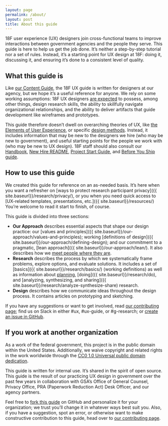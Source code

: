 ```yaml
---
layout: page
permalink: /about/
layout: post
title: About this guide
---
```


18F user experience (UX) designers join cross-functional teams to improve interactions between government agencies and the people they serve. This guide is here to help us get the job done. It’s neither a step-by-step tutorial nor a set of rules. Instead, it’s a starting point for UX design at 18F: doing it, discussing it, and ensuring it’s done to a consistent level of quality.


## What this guide is

Like [our Content Guide](https://content-guide.18f.gov/how-to-use-this-guide/), the 18F UX guide is written for designers at our agency, but we hope it’s a useful reference for anyone. We rely on some working assumptions: 18F UX designers [are expected](https://docs.google.com/document/d/1xQGIdKoxmOzwyb6Ma-eRkMmk0ic8ugDIDd_I-h2X1cU/edit#)  to possess, among other things, design research skills, the ability to skillfully navigate organizational relationships, and the ability to deliver artifacts that guide development like wireframes and prototypes.

This guide therefore doesn’t dwell on overarching theories of UX, like [the Elements of User Experience](http://www.jjg.net/elements/pdf/elements.pdf), or specific [design methods](https://methods.18f.gov/).  Instead, it includes information that may be new to the designers we hire (who may be new to government), and useful starting points for the people we work with (who may be new to UX design). 18F staff should also consult our [Handbook](https://handbook.18f.gov/), [New Hire README](https://docs.google.com/document/d/19naJ8wgVo_hnv_nUy2WWyzH6DJwXXgenD0QpsZmOSe0/edit#), [Project Start Guide](https://docs.google.com/document/d/1jFGksReKrt2PY_QVe7fj1aOCcyjHlGPf5hkKgv7nuMA/edit?pli=1#), and [Before You Ship guide](https://before-you-ship.18f.gov/).


## How to use this guide

We created this guide for reference on an as-needed basis. It’s here when you want a refresher on [ways to protect research participant privacy]({{ site.baseurl}}/research/privacy/), or you when you need quick access to [UX-related templates, presentations, etc.]({{ site.baseurl}}/resources/) You’re welcome to read it start to finish, of course.

This guide is divided into three sections:

- **Our Approach** describes essential aspects that shape our design practice: our [values and principles]({{ site.baseurl}}/our-approach/values-and-principles); working [definitions of design]({{ site.baseurl}}/our-approach/defining-design); and our commitment to a pragmatic, [lean approach]({{ site.baseurl}}/our-approach/lean/). It also describes how we [meet people where they are]({{site.baseurl}}/our-approach/meet-people-where-they-are/). 
- **Research** describes the process by which we systematically frame problems, explore options, and evaluate solutions. It includes a set of [basics]({{ site.baseurl}}/research/basics/) (working definitions) as well as information about [planning](/research/plan/), [doing]({{ site.baseurl}}/research/do), and [analyzing, synthesizing, and sharing]({{ site.baseurl}}/research/analyze-synthesize-share) research.
- **Design** describes how we communicate ideas throughout the design process. It contains articles on prototyping and sketching.


If you have any suggestions or want to get involved, read [our contributing page](https://github.com/18F/ux-guide/blob/master/CONTRIBUTING.md#non-18F-contributors); find us on Slack in either #ux, #ux-guide, or #g-research; or [create an issue in GitHub](https://github.com/18F/ux-guide/issues).


## If you work at another organization

As a work of the federal government, this project is in the public domain within the United States. Additionally, we waive copyright and related rights in the work worldwide through the [CC0 1.0 Universal public domain dedication](https://creativecommons.org/publicdomain/zero/1.0/legalcode).

This guide is written for internal use. It’s shared in the spirit of open source. This guide is the result of our practicing UX design in government over the past few years in collaboration with GSA’s Office of General Counsel, Privacy Office, PRA (Paperwork Reduction Act) Desk Officer, and our agency partners. 

Feel free to [fork this guide](https://help.github.com/articles/fork-a-repo/) on GitHub and personalize it for your organization; we trust you’ll change it in whatever ways best suit you. Also, if you have a suggestion, spot an error, or otherwise want to make constructive contribution to this guide, head over to [our contributing page](https://github.com/18F/ux-guide/blob/master/CONTRIBUTING.md#non-18F-contributors).
